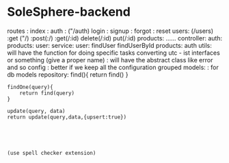 # SoleSphere-backend

routes : 
 index :
    auth : ("/auth)
        login
        : signup
        : forgot
        : reset
    users: (/users)
        :get ("/)
        :post(:/)
        :get(/:id)
        delete(/:id)
        put(/:id)
    products:
    ......
controller:
    auth:
    products:
    user:
service: 
    user:
        findUser
        findUserById
    products:
    auth
utils:
    will have the function for doing specific tasks
    converting utc - ist
interfaces or something (give a proper name)
    : will have the abstract class like error and so
config
    : better if we keep all the configuration grouped
models:
    : for db models
repository:
    find(){
        return find()
    }

    findOne(query){
        return find(query)
    }

    update(query, data)
    return update(query,data,{upsert:true})





    (use spell checker extension)
